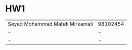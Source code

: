 # HW1

<table>
<tr>
<td>
Seyed Mohammad Mahdi Mirkamali
</td>
<td>
98102454
</td>
</tr>
<tr>
<td>
-
</td>
<td>
-
</td>
</tr>
<tr>
<td>
-
</td>
<td>
-
</td>
</tr>
</table>
